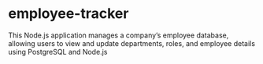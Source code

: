 # employee-tracker
This Node.js application manages a company’s employee database, allowing users to view and update departments, roles, and employee details using PostgreSQL and Node.js
